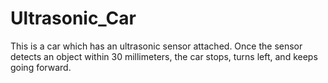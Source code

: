 # Ultrasonic_Car
This is a car which has an ultrasonic sensor attached. Once the sensor detects an object within 30 millimeters, the car stops, turns left, and keeps going forward.
